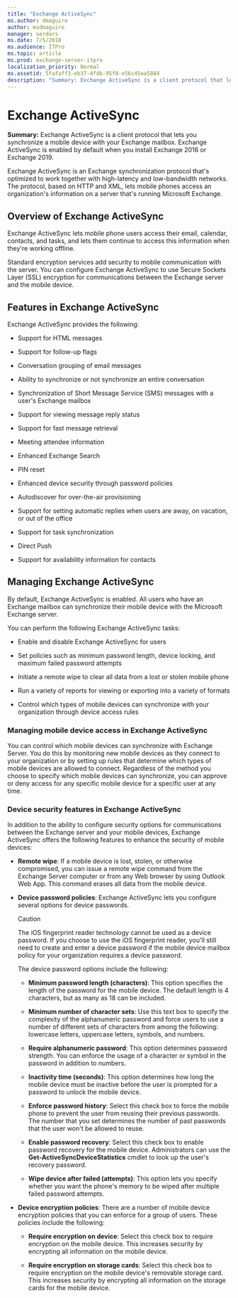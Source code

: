 ```yaml
---
title: "Exchange ActiveSync"
ms.author: dmaguire
author: msdmaguire
manager: serdars
ms.date: 7/5/2018
ms.audience: ITPro
ms.topic: article
ms.prod: exchange-server-itpro
localization_priority: Normal
ms.assetid: 5fafaff3-eb37-4fdb-95f0-e56c45ea5884
description: "Summary: Exchange ActiveSync is a client protocol that lets you synchronize a mobile device with your Exchange mailbox. Exchange ActiveSync is enabled by default when you install Exchange Server."
---
```


# Exchange ActiveSync

 **Summary:** Exchange ActiveSync is a client protocol that lets you synchronize a mobile device with your Exchange mailbox. Exchange ActiveSync is enabled by default when you install Exchange 2016 or Exchange 2019.
  
Exchange ActiveSync is an Exchange synchronization protocol that's optimized to work together with high-latency and low-bandwidth networks. The protocol, based on HTTP and XML, lets mobile phones access an organization's information on a server that's running Microsoft Exchange.
  
## Overview of Exchange ActiveSync
<a name="overview"> </a>

 Exchange ActiveSync lets mobile phone users access their email, calendar, contacts, and tasks, and lets them continue to access this information when they're working offline.
  
Standard encryption services add security to mobile communication with the server. You can configure Exchange ActiveSync to use Secure Sockets Layer (SSL) encryption for communications between the Exchange server and the mobile device.
  
## Features in Exchange ActiveSync
<a name="features"> </a>

Exchange ActiveSync provides the following:
  
- Support for HTML messages
    
- Support for follow-up flags
    
- Conversation grouping of email messages
    
- Ability to synchronize or not synchronize an entire conversation
    
- Synchronization of Short Message Service (SMS) messages with a user's Exchange mailbox
    
- Support for viewing message reply status
    
- Support for fast message retrieval
    
- Meeting attendee information
    
- Enhanced Exchange Search
    
- PIN reset
    
- Enhanced device security through password policies
    
- Autodiscover for over-the-air provisioning
    
- Support for setting automatic replies when users are away, on vacation, or out of the office
    
- Support for task synchronization
    
- Direct Push
    
- Support for availability information for contacts
    
## Managing Exchange ActiveSync
<a name="managing"> </a>

By default, Exchange ActiveSync is enabled. All users who have an Exchange mailbox can synchronize their mobile device with the Microsoft Exchange server.
  
You can perform the following Exchange ActiveSync tasks:
  
- Enable and disable Exchange ActiveSync for users
    
- Set policies such as minimum password length, device locking, and maximum failed password attempts
    
- Initiate a remote wipe to clear all data from a lost or stolen mobile phone
    
- Run a variety of reports for viewing or exporting into a variety of formats
    
- Control which types of mobile devices can synchronize with your organization through device access rules
    
### Managing mobile device access in Exchange ActiveSync

You can control which mobile devices can synchronize with Exchange Server. You do this by monitoring new mobile devices as they connect to your organization or by setting up rules that determine which types of mobile devices are allowed to connect. Regardless of the method you choose to specify which mobile devices can synchronize, you can approve or deny access for any specific mobile device for a specific user at any time.
  
### Device security features in Exchange ActiveSync

In addition to the ability to configure security options for communications between the Exchange server and your mobile devices, Exchange ActiveSync offers the following features to enhance the security of mobile devices:
  
- **Remote wipe**: If a mobile device is lost, stolen, or otherwise compromised, you can issue a remote wipe command from the Exchange Server computer or from any Web browser by using Outlook Web App. This command erases all data from the mobile device.
    
- **Device password policies**: Exchange ActiveSync lets you configure several options for device passwords.
    
    > [!CAUTION]
    > The iOS fingerprint reader technology cannot be used as a device password. If you choose to use the iOS fingerprint reader, you'll still need to create and enter a device password if the mobile device mailbox policy for your organization requires a device password.
  
    The device password options include the following:
    
  - **Minimum password length (characters)**: This option specifies the length of the password for the mobile device. The default length is 4 characters, but as many as 18 can be included.
    
  - **Minimum number of character sets**: Use this text box to specify the complexity of the alphanumeric password and force users to use a number of different sets of characters from among the following: lowercase letters, uppercase letters, symbols, and numbers.
    
  - **Require alphanumeric password**: This option determines password strength. You can enforce the usage of a character or symbol in the password in addition to numbers.
    
  - **Inactivity time (seconds)**: This option determines how long the mobile device must be inactive before the user is prompted for a password to unlock the mobile device.
    
  - **Enforce password history**: Select this check box to force the mobile phone to prevent the user from reusing their previous passwords. The number that you set determines the number of past passwords that the user won't be allowed to reuse.
    
  - **Enable password recovery**: Select this check box to enable password recovery for the mobile device. Administrators can use the **Get-ActiveSyncDeviceStatistics** cmdlet to look up the user's recovery password.
    
  - **Wipe device after failed (attempts)**: This option lets you specify whether you want the phone's memory to be wiped after multiple failed password attempts.
    
- **Device encryption policies**: There are a number of mobile device encryption policies that you can enforce for a group of users. These policies include the following:
    
  - **Require encryption on device**: Select this check box to require encryption on the mobile device. This increases security by encrypting all information on the mobile device.
    
  - **Require encryption on storage cards**: Select this check box to require encryption on the mobile device's removable storage card. This increases security by encrypting all information on the storage cards for the mobile device.
    


